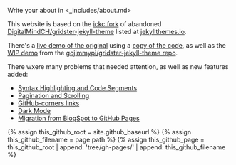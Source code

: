 Write your about in <_includes/about.md>

This website is based on the [ickc fork](https://github.com/ickc/gridster-jekyll-theme) of abandoned
[DigitalMindCH/gridster-jekyll-theme](https://github.com/DigitalMindCH/gridster-jekyll-theme)
listed at [jekyllthemes.io](https://jekyllthemes.io/theme/gridster-jekyll-theme).

There's a [live demo of the original](https://gojimmypi.github.io/gridster-jekyll-original/) using a [copy of the code](https://github.com/gojimmypi/gridster-jekyll-original),
as well as the [WIP demo](https://gojimmypi.github.io/gridster-jekyll-theme/) from the [gojimmypi/gridster-jekyll-theme repo](https://github.com/gojimmypi/gridster-jekyll-theme).

There wxere many problems that needed attention, as well as new features added:

- [Syntax Highlighting and Code Segments](./code-segments-andsyntax-higlighting/)
- [Pagination and Scrolling](./jekyll-pagination-and-scrolling/)
- [GitHub-corners links](./page-links-to-github-source/)
- [Dark Mode](./dark-mode/)
- [Migration from BlogSpot to GitHub Pages](./migration-from-blogspot-to-github-pages/)


{% assign this_github_root = site.github_baseurl  %}
{% assign this_github_filename = page.path %}
{% assign this_github_page = this_github_root | append: 'tree/gh-pages/' | append: this_github_filename %}
<!--
jekyll.environment   = [{{ jekyll.environment }}]
site.github_baseurl  = [{{ site.github_baseurl }}]
page.path            = [{{ page.path }}]
this_github_root     = [{{ this_github_root }}]
this_github_filename = [{{ this_github_filename }}]
this_github_page     = [{{ this_github_page }}]
-->